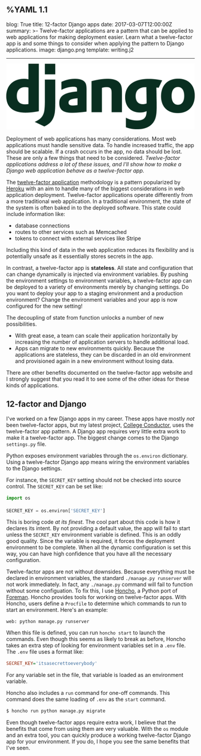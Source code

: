 %YAML 1.1
---
blog: True
title: 12-factor Django apps
date: 2017-03-07T12:00:00Z
summary: >-
  Twelve-factor applications
  are a pattern
  that can be applied to web applications
  for making deployment easier.
  Learn what a twelve-factor app is
  and some things to consider
  when applying the pattern
  to Django applications.
image: django.png
template: writing.j2

---
<img class='book mv20' src='django.png'>

Deployment of web applications
has many considerations.
Most web applications must handle sensitive data.
To handle increased traffic,
the app should be scalable.
If a crash occurs
in the app,
no data should be lost.
These are only a few things
that need to be considered.
*Twelve-factor applications address a lot
of these issues,
and I'll show how to make a Django web application
behave as a twelve-factor app.*

The [twelve-factor application](https://12factor.net/) methodology
is a pattern popularized by [Heroku](https://www.heroku.com/)
with an aim
to handle many of the biggest considerations
in web application deployment.
Twelve-factor applications operate differently
from a more traditional web application.
In a traditional environment,
the state of the system
is often baked in
to the deployed software.
This state could include information
like:

* database connections
* routes to other services such as Memcached
* tokens to connect with external services like Stripe

Including this kind of data
in the web application
reduces its flexibility
and is potentially unsafe
as it essentially stores secrets
in the app.

In contrast,
a twelve-factor app is **stateless**.
All state and configuration that can change dynamically
is injected via environment variables.
By pushing the environment settings
to environment variables,
a twelve-factor app can be deployed
to a variety of environments
merely by changing settings.
Do you want to deploy your app to a staging environment
and a production environment?
Change the environment variables
and your app is now configured for the new setting!

The decoupling of state from function
unlocks a number of new possibilities.

* With great ease,
  a team can scale their application horizontally
  by increasing the number of application servers
  to handle additional load.
* Apps can migrate to new environments quickly.
  Because the applications are stateless,
  they can be discarded in an old environment
  and provisioned again in a new environment
  without losing data.

There are other benefits documented
on the twelve-factor app website
and I strongly suggest that you read it
to see some of the other ideas
for these kinds of applications.

## 12-factor and Django

I've worked on a few Django apps
in my career.
These apps have mostly *not* been twelve-factor apps,
but my latest project,
[College Conductor](https://www.collegeconductor.com/),
uses the twelve-factor app pattern.
A Django app requires very little extra work
to make it a twelve-factor app.
The biggest change comes to the Django `settings.py` file.

Python exposes environment variables
through the `os.environ` dictionary.
Using a twelve-factor Django app means
wiring the environment variables to the Django settings.

For instance,
the `SECRET_KEY` setting should not be checked into source control.
The `SECRET_KEY` can be set like:

```python
import os

SECRET_KEY = os.environ['SECRET_KEY']
```

This is boring code
*at its finest*.
The cool part about this code
is how it declares its intent.
By not providing a default value,
the app will fail to start
unless the `SECRET_KEY` environment variable is defined.
This is an oddly good quality.
Since the variable is required,
it forces the deployment environment
to be complete.
When all the dynamic configuration is set this way,
you can have high confidence
that you have all the necessary configuration.

Twelve-factor apps are not without downsides.
Because everything must be declared in environment variables,
the standard `./manage.py runserver` will not work immediately.
In fact,
any `./manage.py` command will fail to function
without some configuation.
To fix this,
I use [Honcho](https://honcho.readthedocs.io/en/latest/),
a Python port of [Foreman](http://ddollar.github.com/foreman).
Honcho provides tools for working
on twelve-factor apps.
With Honcho,
users define a `Procfile`
to determine which commands to run
to start an environment.
Here's an example:

```text
web: python manage.py runserver
```

When this file is defined,
you can run `honcho start`
to launch the commands.
Even though this seems as likely to break as before,
Honcho takes an extra step of looking
for environment variables
set in a `.env` file.
The `.env` file uses a format like:

```ini
SECRET_KEY='itsasecrettoeverybody'
```

For any variable set
in the file,
that variable is loaded
as an environment variable.

Honcho also includes a `run` command
for one-off commands.
This command does the same loading of `.env`
as the `start` command.

```bash
$ honcho run python manage.py migrate
```

Even though twelve-factor apps require extra work,
I believe that the benefits
that come from using them are very valuable.
With the `os` module
and an extra tool,
you can quickly produce a working twelve-factor Django app
for your environment.
If you do,
I hope you see the same benefits
that I've seen.
